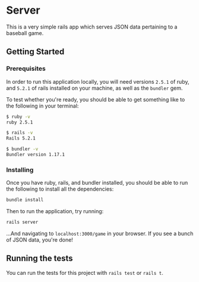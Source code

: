 # Server

This is a very simple rails app which serves JSON data pertaining to a baseball game.

## Getting Started

### Prerequisites

In order to run this application locally, you will need versions `2.5.1` of ruby, and `5.2.1` of rails installed on your machine, as well as the `bundler` gem.

To test whether you're ready, you should be able to get something like to the following in your terminal:

```bash
$ ruby -v
ruby 2.5.1
```

```bash
$ rails -v
Rails 5.2.1
```

```bash
$ bundler -v
Bundler version 1.17.1
```

### Installing

Once you have ruby, rails, and bundler installed, you should be able to run the following to install all the dependencies:

```bash
bundle install
```

Then to run the application, try running:

```bash
rails server
```

...And navigating to `localhost:3000/game` in your browser. If you see a bunch of JSON data, you're done!

## Running the tests

You can run the tests for this project with `rails test` or `rails t`.
